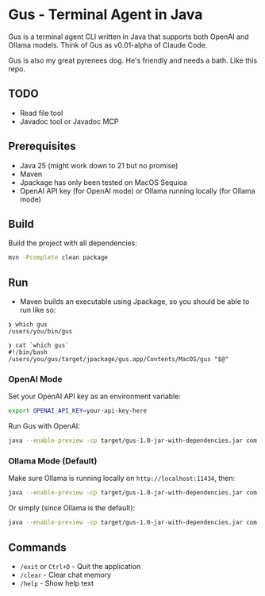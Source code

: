 # Gus - Terminal Agent in Java

Gus is a terminal agent CLI written in Java that supports both OpenAI and Ollama models. Think of Gus as v0.01-alpha of Claude Code.

Gus is also my great pyrenees dog. He's friendly and needs a bath. Like this repo.


## TODO

- Read file tool
- Javadoc tool or Javadoc MCP


## Prerequisites

- Java 25 (might work down to 21 but no promise)
- Maven
- Jpackage has only been tested on MacOS Sequioa
- OpenAI API key (for OpenAI mode) or Ollama running locally (for Ollama mode)

## Build

Build the project with all dependencies:

```bash
mvn -Pcomplete clean package
```

## Run

- Maven builds an executable using Jpackage, so you should be able to run like so:

```
❯ which gus
/users/you/bin/gus

❯ cat `which gus`
#!/bin/bash
/users/you/gus/target/jpackage/gus.app/Contents/MacOS/gus "$@"
```

### OpenAI Mode

Set your OpenAI API key as an environment variable:
```bash
export OPENAI_API_KEY=your-api-key-here
```

Run Gus with OpenAI:
```bash
java --enable-preview -cp target/gus-1.0-jar-with-dependencies.jar com.pinealpha.gus.Gus --openai
```

### Ollama Mode (Default)

Make sure Ollama is running locally on `http://localhost:11434`, then:

```bash
java --enable-preview -cp target/gus-1.0-jar-with-dependencies.jar com.pinealpha.gus.Gus --ollama
```

Or simply (since Ollama is the default):
```bash
java --enable-preview -cp target/gus-1.0-jar-with-dependencies.jar com.pinealpha.gus.Gus
```

## Commands

- `/exit` or `Ctrl+D` - Quit the application
- `/clear` - Clear chat memory
- `/help` - Show help text
